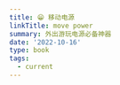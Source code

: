 ```yaml
---
title: 😁 移动电源
linkTitle: move power
summary: 外出游玩电源必备神器
date: '2022-10-16'
type: book
tags:
  - current
---
```


# 

